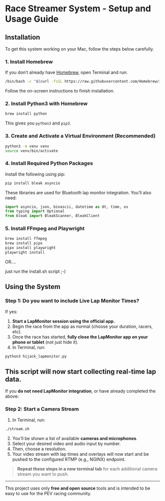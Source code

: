 # Race Streamer System - Setup and Usage Guide

## Installation

To get this system working on your Mac, follow the steps below carefully.

### 1. Install Homebrew
If you don’t already have [Homebrew](https://brew.sh/), open Terminal and run:
```bash
/bin/bash -c "$(curl -fsSL https://raw.githubusercontent.com/Homebrew/install/HEAD/install.sh)"
```

Follow the on-screen instructions to finish installation.
### 2. Install Python3 with Homebrew
```bash
brew install python
```

This gives you `python3` and `pip3`.
### 3. Create and Activate a Virtual Environment (Recommended)
```bash
python3 -m venv venv
source venv/bin/activate
```

### 4. Install Required Python Packages
Install the following using pip:
```bash
pip install bleak asyncio
```

These libraries are used for Bluetooth lap monitor integration. You’ll also need:
```python
import asyncio, json, binascii, datetime as dt, time, os
from typing import Optional
from bleak import BleakScanner, BleakClient
```

### 5. Install FFmpeg and Playwright
```bash
brew install ffmpeg
brew install pipx
pipx install playwright
playwright install
```

OR....

just run the install.sh script ;-)

## Using the System

### Step 1: Do you want to include **Live Lap Monitor Times**?
If yes:
1. **Start a LapMonitor session using the official app.**
2. Begin the race from the app as normal (choose your duration, racers, etc).
3. Once the race has started, **fully close the LapMonitor app on your phone or tablet** (not just hide it).
4. In Terminal, run:

```bash
python3 hijack_lapmonitor.py
```

This script will now start collecting real-time lap data.
---



If you **do not need LapMonitor integration**, or have already completed the above:



### Step 2: Start a Camera Stream
1. In Terminal, run:

```bash
./stream.sh
```

2. You’ll be shown a list of available **cameras and microphones**.
3. Select your desired video and audio input by number.
4. Then, choose a resolution.
5. Your video stream with lap times and overlays will now start and be pushed to the configured RTMP (e.g., NGINX) endpoint.

> **Repeat these steps in a new terminal tab** for each additional camera stream you want to push.

---

This project uses only **free and open source** tools and is intended to be easy to use for the PEV racing community.
